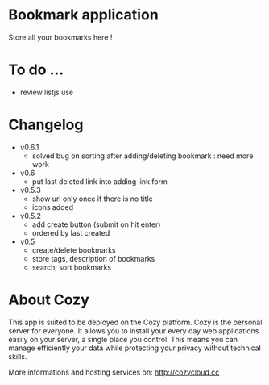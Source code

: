 # Bookmark application

Store all your bookmarks here !

# To do ...

* review listjs use

# Changelog

* v0.6.1
  * solved bug on sorting after adding/deleting bookmark : need more work
* v0.6
  * put last deleted link into adding link form
* v0.5.3
  * show url only once if there is no title
  * icons added
* v0.5.2
  * add create button (submit on hit enter)
  * ordered by last created
* v0.5
  * create/delete bookmarks
  * store tags, description of bookmarks
  * search, sort bookmarks

# About Cozy

This app is suited to be deployed on the Cozy platform. Cozy is the personal
server for everyone. It allows you to install your every day web applications 
easily on your server, a single place you control. This means you can manage 
efficiently your data while protecting your privacy without technical skills.

More informations and hosting services on:
http://cozycloud.cc
